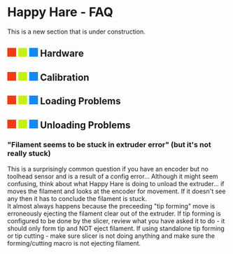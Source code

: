 # Happy Hare - FAQ
This is a new section that is under construction.

## ![#f03c15](/doc/f03c15.png) ![#c5f015](/doc/c5f015.png) ![#1589F0](/doc/1589F0.png) Hardware

## ![#f03c15](/doc/f03c15.png) ![#c5f015](/doc/c5f015.png) ![#1589F0](/doc/1589F0.png) Calibration

## ![#f03c15](/doc/f03c15.png) ![#c5f015](/doc/c5f015.png) ![#1589F0](/doc/1589F0.png) Loading Problems

## ![#f03c15](/doc/f03c15.png) ![#c5f015](/doc/c5f015.png) ![#1589F0](/doc/1589F0.png) Unloading Problems

### "Filament seems to be stuck in extruder error" (but it's not really stuck)
This is a surprisingly common question if you have an encoder but no toolhead sensor and is a result of a config error... Although it might seem confusing, think about what Happy Hare is doing to unload the extruder... if moves the filament and looks at the encoder for movement.  If it doesn't see any then it has to conclude the filament is stuck.<br>
It almost always happens because the preceeding "tip forming" move is erroneously ejecting the filament clear out of the extruder.  If tip forming is configured to be done by the slicer, review what you have asked it to do - it should only form tip and NOT eject filament.  If using standalone tip forming or tip cutting - make sure slicer is not doing anything and make sure the forming/cutting macro is not ejecting filament.
